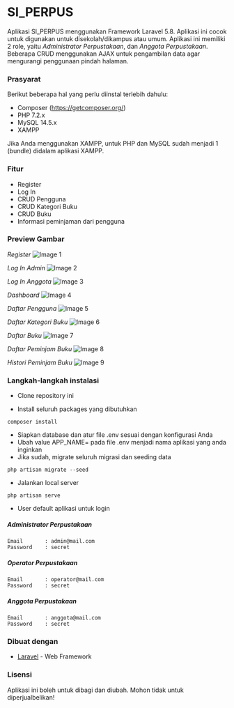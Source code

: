 # SI_PERPUS

Aplikasi SI_PERPUS menggunakan Framework Laravel 5.8. Aplikasi ini cocok untuk digunakan untuk disekolah/dikampus atau umum. Aplikasi ini memiliki 2 role, yaitu _Administrator Perpustakaan_, dan _Anggota Perpustakaan_. Beberapa CRUD menggunakan AJAX untuk pengambilan data agar mengurangi penggunaan pindah halaman.

### Prasyarat

Berikut beberapa hal yang perlu diinstal terlebih dahulu:

-   Composer (https://getcomposer.org/)
-   PHP 7.2.x
-   MySQL 14.5.x
-   XAMPP

Jika Anda menggunakan XAMPP, untuk PHP dan MySQL sudah menjadi 1 (bundle) didalam aplikasi XAMPP.

### Fitur
-   Register
-   Log In
-   CRUD Pengguna
-   CRUD Kategori Buku
-   CRUD Buku
-   Informasi peminjaman dari pengguna

### Preview Gambar

_Register_
![Image 1](https://imgur.com/yHr0VvD)

_Log In Admin_
![Image 2](https://imgur.com/G7bDqB2)

_Log In Anggota_
![Image 3](https://imgur.com/0jUQJh1)

_Dashboard_
![Image 4](https://i.imgur.com/IOgIyIi.png)

_Daftar Pengguna_
![Image 5](https://imgur.com/0GY115M)

_Daftar Kategori Buku_
![Image 6](https://imgur.com/HnDstRF)

_Daftar Buku_
![Image 7](https://imgur.com/aEAMnib)

_Daftar Peminjam Buku_
![Image 8](https://imgur.com/tcD5HoE)

_Histori Peminjam Buku_
![Image 9](https://imgur.com/aLCpm6q)

### Langkah-langkah instalasi

-   Clone repository ini

-   Install seluruh packages yang dibutuhkan

```
composer install
```

-   Siapkan database dan atur file .env sesuai dengan konfigurasi Anda
-   Ubah value APP_NAME= pada file .env menjadi nama aplikasi yang anda inginkan
-   Jika sudah, migrate seluruh migrasi dan seeding data

```
php artisan migrate --seed
```

-   Jalankan local server

```
php artisan serve
```

-   User default aplikasi untuk login

##### Administrator Perpustakaan

```
Email       : admin@mail.com
Password    : secret
```

##### Operator Perpustakaan

```
Email       : operator@mail.com
Password    : secret
```

##### Anggota Perpustakaan

```
Email       : anggota@mail.com
Password    : secret
```

### Dibuat dengan

-   [Laravel](https://laravel.com) - Web Framework

### Lisensi

Aplikasi ini boleh untuk dibagi dan diubah. Mohon tidak untuk diperjualbelikan!
